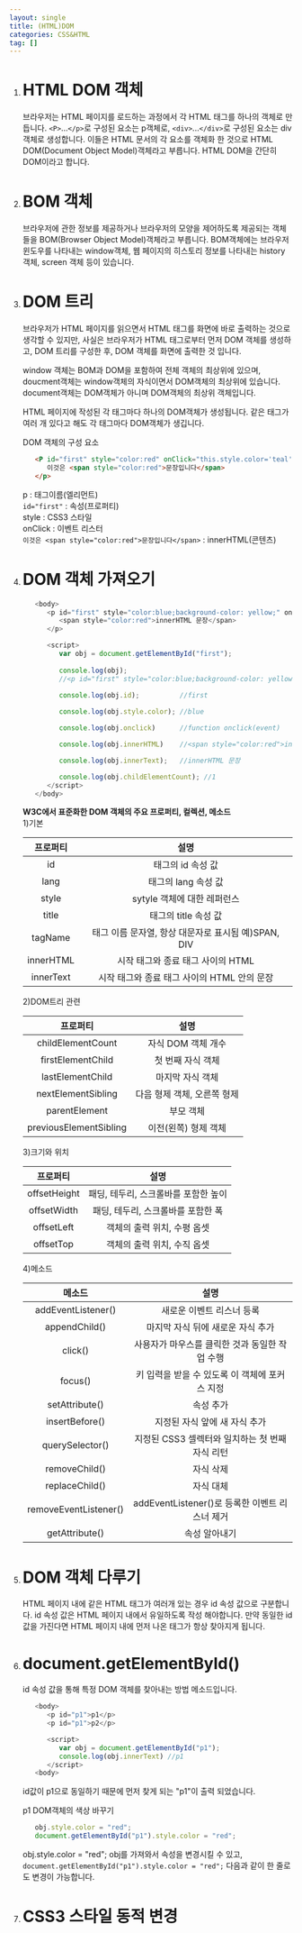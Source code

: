 ```yaml
---
layout: single
title: (HTML)DOM
categories: CSS&HTML
tag: []
---
```


1. # HTML DOM 객체
   브라우저는 HTML 페이지를 로드하는 과정에서 각 HTML 태그를 하나의 객체로 만듭니다. `<P>`...`</p>`로 구성된 요소는 p객체로, `<div>`...`</div>`로 구성된 요소는 div객체로 생성합니다. 이들은 HTML 문서의 각 요소를 객체화 한 것으로 HTML DOM(Document Object Model)객체라고 부릅니다. HTML DOM을 간단히 DOM이라고 합니다.   

1. # BOM 객체
   브라우저에 관한 정보를 제공하거나 브라우저의 모양을 제어하도록 제공되는 객체들을 BOM(Browser Object Model)객체라고 부릅니다. BOM객체에는 브라우저 윈도우를 나타내는 window객체, 웹 페이지의 히스토리 정보를 나타내는 history 객체, screen 객체 등이 있습니다.  

1. # DOM 트리   
   브라우저가 HTML 페이지를 읽으면서 HTML 태그를 화면에 바로 출력하는 것으로 생각할 수 있지만, 사실은 브라우저가 HTML 태그로부터 먼저 DOM 객체를 생성하고, DOM 트리를 구성한 후, DOM 객체를 화면에 출력한 것 입니다.   

   window 객체는 BOM과 DOM을 포함하여 전체 객체의 최상위에 있으며, doucment객체는 window객체의 자식이면서 DOM객체의 최상위에 있습니다. document객체는 DOM객체가 아니며 DOM객체의 최상위 객체입니다.   

   HTML 페이지에 작성된 각 태그마다 하나의 DOM객체가 생성됩니다. 같은 태그가 여러 개 있다고 해도 각 태그마다 DOM객체가 생깁니다.   

   DOM 객체의 구성 요소   
   ```HTML
      <P id="first" style="color:red" onClick="this.style.color='teal'">
         이것은 <span style="color:red">문장입니다</span>
      </p>
   ```   
   p : 태그이름(엘리먼트)   
   `id="first"` : 속성(프로퍼티)   
   style : CSS3 스타일   
   onClick : 이벤트 리스터   
   `이것은 <span style="color:red">문장입니다</span>` : innerHTML(콘텐츠)   

1. # DOM 객체 가져오기

   ```js
      <body>
         <p id="first" style="color:blue;background-color: yellow;" onclick="this.style.color='tea'">
            <span style="color:red">innerHTML 문장</span>
         </p>

         <script>
            var obj = document.getElementById("first");
            
            console.log(obj);
            //<p id="first" style="color:blue;background-color: yellow;" onclick="this.style.color='tea'">
            
            console.log(obj.id);          //first

            console.log(obj.style.color); //blue

            console.log(obj.onclick)      //function onclick(event)

            console.log(obj.innerHTML)    //<span style="color:red">innerHTML 문장임닥</span>

            console.log(obj.innerText);   //innerHTML 문장

            console.log(obj.childElementCount); //1
         </script>
      </body>
   ```   


   __W3C에서 표준화한 DOM 객체의 주요 프로퍼티, 컬렉션, 메소드__   
   1)기본   
      
      | 프로퍼티 | 설명 |
      |:-------:|:--------------------------------------------------------:|
      |  id  |태그의 id 속성 값|
      | lang |태그의 lang 속성 값|
      | style |sytyle 객체에 대한 레퍼런스|
      | title |태그의 title 속성 값|
      |tagName|태그 이름 문자열, 항상 대문자로 표시됨 예)SPAN, DIV|
      |innerHTML|시작 태그와 종료 태그 사이의 HTML|
      |innerText|시작 태그와 종료 태그 사이의 HTML 안의 문장|

   2)DOM트리 관련   
      
      |프로퍼티| 설명 |
      |:-------:|:--------------------------------------------------------:|
      |childElementCount|자식 DOM 객체 개수|
      |firstElementChild|첫 번째 자식 객체|
      |lastElementChild|마지막 자식 객체|
      |nextElementSibling|다음 형제 객체, 오른쪽 형제|
      |parentElement|부모 객체|
      |previousElementSibling|이전(왼쪽) 형제 객체|

   3)크기와 위치   
      
      |프로퍼티| 설명 |
      |:-------:|:--------------------------------------------------------:|
      |offsetHeight|패딩, 테두리, 스크롤바를 포함한 높이|
      |offsetWidth|패딩, 테두리, 스크롤바를 포함한 폭|
      |offsetLeft|객체의 출력 위치, 수평 옵셋|
      |offsetTop|객체의 출력 위치, 수직 옵셋|

   4)메소드   

      |메소드| 설명 |
      |:-------:|:--------------------------------------------------------:|
      |addEventListener()|새로운 이벤트 리스너 등록|
      |appendChild()|마지막 자식 뒤에 새로운 자식 추가|
      |click()|사용자가 마우스를 클릭한 것과 동일한 작업 수행|
      |focus()|키 입력을 받을 수 있도록 이 객체에 포커스 지정|
      |setAttribute()|속성 추가|
      |insertBefore()|지정된 자식 앞에 새 자식 추가|
      |querySelector()|지정된 CSS3 셀렉터와 일치하는 첫 번째 자식 리턴|
      |removeChild()|자식 삭제|
      |replaceChild()|자식 대체|
      |removeEventListener()|addEventListener()로 등록한 이벤트 리스너 제거|
      |getAttribute()|속성 알아내기|

1. # DOM 객체 다루기
   HTML 페이지 내에 같은 HTML 태그가 여러개 있는 경우 id 속성 값으로 구분합니다. id 속성 값은 HTML 페이지 내에서 유일하도록 작성 해야합니다. 만약 동일한 id 값을 가진다면 HTML 페이지 내에 먼저 나온 태그가 항상 찾아지게 됩니다.   

1. # document.getElementById()
   id 속성 값을 통해 특정 DOM 객체를 찾아내는 방법 메소드입니다.  
   ```js
      <body>
         <p id="p1">p1</p>
         <p id="p1">p2</p>

         <script>
            var obj = document.getElementById("p1");
            console.log(obj.innerText) //p1
         </script>
      <body>
   ```   
   id값이 p1으로 동일하기 때문에 먼저 찾게 되는 "p1"이 출력 되었습니다.   

   p1 DOM객체의 색상 바꾸기   
   ```js
      obj.style.color = "red";
      document.getElementById("p1").style.color = "red";
   ```   
   obj.style.color = "red"; obj를 가져와서 속성을 변경시킬 수 있고,   
   `document.getElementById("p1").style.color = "red";` 다음과 같이 한 줄로도 변경이 가능합니다.   

1. # CSS3 스타일 동적 변경
   